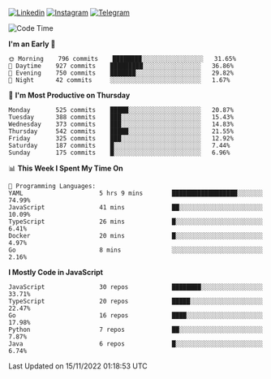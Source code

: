 [![Linkedin](https://img.shields.io/badge/-Archie-blue?style=flat-square&labelColor=gray&logo=Linkedin&logoColor=white&link=https://www.linkedin.com/in/archisdi)](https://www.linkedin.com/in/archisdi)
[![Instagram](https://img.shields.io/badge/-@archisdi-orange?style=flat-square&labelColor=gray&logo=Instagram&logoColor=white&link=https://www.instagram.com/archisdi)](https://www.instagram.com/archisdi)
[![Telegram](https://img.shields.io/badge/-aai-informational?style=flat-square&labelColor=gray&logo=telegram&logoColor=white&link=https://t.me/archisdi)](https://t.me/archisdi)

<!--START_SECTION:waka-->
![Code Time](http://img.shields.io/badge/Code%20Time-1%2C830%20hrs%2046%20mins-blue)

**I'm an Early 🐤** 

```text
🌞 Morning    796 commits    ████████░░░░░░░░░░░░░░░░░   31.65% 
🌆 Daytime    927 commits    █████████░░░░░░░░░░░░░░░░   36.86% 
🌃 Evening    750 commits    ███████░░░░░░░░░░░░░░░░░░   29.82% 
🌙 Night      42 commits     ░░░░░░░░░░░░░░░░░░░░░░░░░   1.67%

```
📅 **I'm Most Productive on Thursday** 

```text
Monday       525 commits    █████░░░░░░░░░░░░░░░░░░░░   20.87% 
Tuesday      388 commits    ███░░░░░░░░░░░░░░░░░░░░░░   15.43% 
Wednesday    373 commits    ███░░░░░░░░░░░░░░░░░░░░░░   14.83% 
Thursday     542 commits    █████░░░░░░░░░░░░░░░░░░░░   21.55% 
Friday       325 commits    ███░░░░░░░░░░░░░░░░░░░░░░   12.92% 
Saturday     187 commits    █░░░░░░░░░░░░░░░░░░░░░░░░   7.44% 
Sunday       175 commits    █░░░░░░░░░░░░░░░░░░░░░░░░   6.96%

```


📊 **This Week I Spent My Time On** 

```text
💬 Programming Languages: 
YAML                     5 hrs 9 mins        ██████████████████░░░░░░░   74.99% 
JavaScript               41 mins             ██░░░░░░░░░░░░░░░░░░░░░░░   10.09% 
TypeScript               26 mins             █░░░░░░░░░░░░░░░░░░░░░░░░   6.41% 
Docker                   20 mins             █░░░░░░░░░░░░░░░░░░░░░░░░   4.97% 
Go                       8 mins              ░░░░░░░░░░░░░░░░░░░░░░░░░   2.16%

```

**I Mostly Code in JavaScript** 

```text
JavaScript               30 repos            ████████░░░░░░░░░░░░░░░░░   33.71% 
TypeScript               20 repos            █████░░░░░░░░░░░░░░░░░░░░   22.47% 
Go                       16 repos            ████░░░░░░░░░░░░░░░░░░░░░   17.98% 
Python                   7 repos             ██░░░░░░░░░░░░░░░░░░░░░░░   7.87% 
Java                     6 repos             █░░░░░░░░░░░░░░░░░░░░░░░░   6.74%

```



 Last Updated on 15/11/2022 01:18:53 UTC
<!--END_SECTION:waka-->